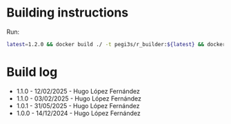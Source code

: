 # Building instructions

Run:

```bash
latest=1.2.0 && docker build ./ -t pegi3s/r_builder:${latest} && docker tag pegi3s/r_builder:${latest} pegi3s/r_builder
```

# Build log

- 1.1.0 - 12/02/2025 - Hugo López Fernández
- 1.1.0 - 03/02/2025 - Hugo López Fernández
- 1.0.1 - 31/05/2025 - Hugo López Fernández
- 1.0.0 - 14/12/2024 - Hugo López Fernández
